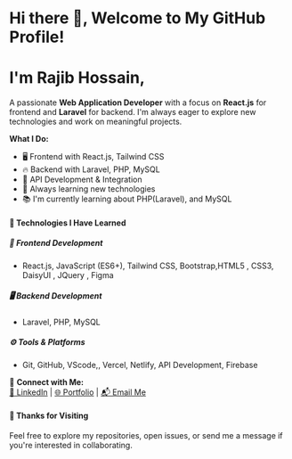 # Hi there 👋, Welcome to My GitHub Profile!
#  I'm Rajib Hossain,
A passionate **Web Application Developer** with a focus on **React.js** for frontend and **Laravel** for backend. I'm always eager to explore new technologies and work on meaningful projects.

**What I Do:**  
- 🖥️ Frontend with React.js, Tailwind CSS  
- 🔥 Backend with Laravel, PHP, MySQL 
- 📡 API Development & Integration  
- 🎯 Always learning new technologies  
- 📚 I'm currently learning about PHP(Laravel), and MySQL 

#### 🚀 Technologies I Have Learned

##### 🔧 **Frontend Development**  
- React.js, JavaScript (ES6+), Tailwind CSS, Bootstrap,HTML5 , CSS3, DaisyUI , JQuery , Figma

##### 🖥️ **Backend Development**  
- Laravel, PHP, MySQL

##### ⚙️ **Tools & Platforms**  
- Git, GitHub, VScode,, Vercel, Netlify, API Development,  Firebase



🔗 **Connect with Me:**  
[💼 LinkedIn](https://www.linkedin.com/in/rajibhossainimran) | [🌐 Portfolio](https://rajibhossain.netlify.app/) | [📬 Email Me](mailto:rajibhossainimran@email.com)  


#### 🔔 **Thanks for Visiting**  
Feel free to explore my repositories, open issues, or send me a message if you're interested in collaborating.





